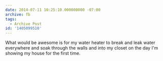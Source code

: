 ```yaml
---
date: 2014-07-11 10:25:10.000000000 -07:00
archive: fb
tags: 
  - Archive Post
id: '1405099510'
---
```


What would be awesome is for my water heater to break and leak water everywhere and soak through the walls and into my closet on the day I'm showing my house for the first time.
